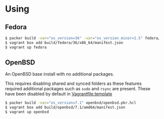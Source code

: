 # Using

## Fedora

```sh
$ packer build -var="os_version=36" -var="os_version_minor=1.5" fedora/fedora.pkr.hcl
$ vagrant box add build/fedora/36/x86_64/manifest.json
$ vagrant up fedora
```

## OpenBSD

An OpenBSD base install with no additional packages.

This requires disabling shared and synced folders as these features required
additional packages such as `sudo` and `rsync` are present. These have been
disabled by default in [Vagrantfile.template](openbsd/Vagrantfile.template)

```sh
$ packer build -var="os_version=7.1" openbsd/openbsd.pkr.hcl
$ vagrant box add build/openbsd/7.1/amd64/manifest.json
$ vagrant up openbsd
```
